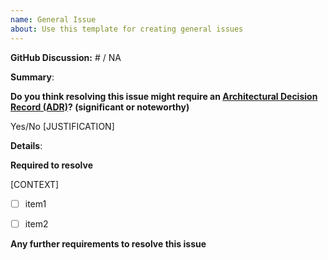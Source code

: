 ```yaml
---
name: General Issue
about: Use this template for creating general issues
---
```


<!-- If you're unsure if this issue clearly results in action, consider starting a Discussion first. -->
<!-- If you have a question, please start a Discussion rather than raising an issue. -->
**GitHub Discussion:** # / NA

**Summary**:

**Do you think resolving this issue might require an [Architectural Decision Record (ADR)](https://github.com/json-schema-org/community/blob/main/CONTRIBUTING.md#key-architectural-decisions)? (significant or noteworthy)**

Yes/No
[JUSTIFICATION]

**Details**:

**Required to resolve**
<!-- Please provide context followed by a checklist -->
[CONTEXT]

- [ ] item1
- [ ] item2


**Any further requirements to resolve this issue**
